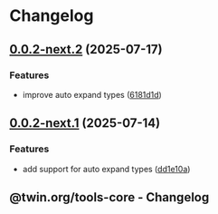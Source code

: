 # Changelog

## [0.0.2-next.2](https://github.com/twinfoundation/tools/compare/tools-core-v0.0.2-next.1...tools-core-v0.0.2-next.2) (2025-07-17)


### Features

* improve auto expand types ([6181d1d](https://github.com/twinfoundation/tools/commit/6181d1daded1f91323195cf7efbc2f1881f38b41))

## [0.0.2-next.1](https://github.com/twinfoundation/tools/compare/tools-core-v0.0.2-next.0...tools-core-v0.0.2-next.1) (2025-07-14)


### Features

* add support for auto expand types ([dd1e10a](https://github.com/twinfoundation/tools/commit/dd1e10a5b2fea6f80890ff6f3971f48e239cb4c1))

## @twin.org/tools-core - Changelog
